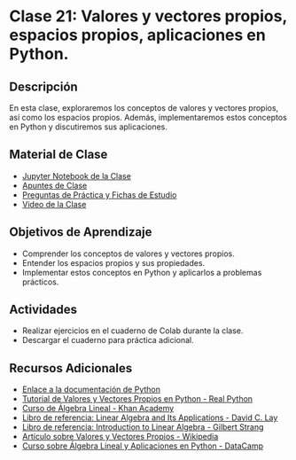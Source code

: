 # Clase 21: Valores y vectores propios, espacios propios, aplicaciones en Python.

## Descripción
En esta clase, exploraremos los conceptos de valores y vectores propios, así como los espacios propios. Además, implementaremos estos conceptos en Python y discutiremos sus aplicaciones.

## Material de Clase
- [Jupyter Notebook de la Clase](ENLACE_AL_JUPYTER_NOTEBOOK)
- [Apuntes de Clase](ENLACE_A_LOS_APUNTES)
- [Preguntas de Práctica y Fichas de Estudio](ENLACE_A_PREGUNTAS_Y_FICHAS)
- [Video de la Clase](ENLACE_AL_VIDEO)

## Objetivos de Aprendizaje
- Comprender los conceptos de valores y vectores propios.
- Entender los espacios propios y sus propiedades.
- Implementar estos conceptos en Python y aplicarlos a problemas prácticos.

## Actividades
- Realizar ejercicios en el cuaderno de Colab durante la clase.
- Descargar el cuaderno para práctica adicional.

## Recursos Adicionales
- [Enlace a la documentación de Python](https://docs.python.org/)
- [Tutorial de Valores y Vectores Propios en Python - Real Python](https://realpython.com/numpy-linalg-eig/)
- [Curso de Álgebra Lineal - Khan Academy](https://www.khanacademy.org/math/linear-algebra/alternate-bases/eigen-everything/v/linear-algebra)
- [Libro de referencia: Linear Algebra and Its Applications - David C. Lay](https://www.pearson.com/store/p/linear-algebra-and-its-applications/P100000142304)
- [Libro de referencia: Introduction to Linear Algebra - Gilbert Strang](https://math.mit.edu/~gs/linearalgebra/)
- [Artículo sobre Valores y Vectores Propios - Wikipedia](https://en.wikipedia.org/wiki/Eigenvalues_and_eigenvectors)
- [Curso sobre Álgebra Lineal y Aplicaciones en Python - DataCamp](https://www.datacamp.com/courses/linear-algebra-for-data-science-in-python)
